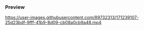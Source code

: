 ### Preview

https://user-images.githubusercontent.com/89732313/171239107-25d23bdf-9fff-41b9-8d09-cb08a0cb9a48.mp4
